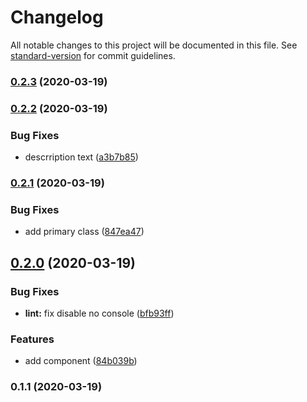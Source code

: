# Changelog

All notable changes to this project will be documented in this file. See [standard-version](https://github.com/conventional-changelog/standard-version) for commit guidelines.

### [0.2.3](https://github.com/Controlla/vm-currency/compare/v0.2.2...v0.2.3) (2020-03-19)



### [0.2.2](https://github.com/Controlla/vm-currency/compare/v0.2.1...v0.2.2) (2020-03-19)


### Bug Fixes

* descrription text ([a3b7b85](https://github.com/Controlla/vm-currency/commit/a3b7b85))



### [0.2.1](https://github.com/Controlla/vm-currency/compare/v0.2.0...v0.2.1) (2020-03-19)


### Bug Fixes

* add primary class ([847ea47](https://github.com/Controlla/vm-currency/commit/847ea47))



## [0.2.0](https://github.com/Controlla/vm-currency/compare/v0.1.1...v0.2.0) (2020-03-19)


### Bug Fixes

* **lint:** fix disable no console ([bfb93ff](https://github.com/Controlla/vm-currency/commit/bfb93ff))


### Features

* add component ([84b039b](https://github.com/Controlla/vm-currency/commit/84b039b))



### 0.1.1 (2020-03-19)
